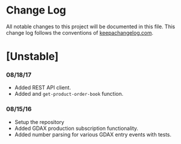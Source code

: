 # Change Log
All notable changes to this project will be documented in this file. This change log follows the conventions of [keepachangelog.com](http://keepachangelog.com/).

# [Unstable]

### 08/18/17
- Added REST API client.
- Added and `get-product-order-book` function.

### 08/15/16
- Setup the repository
- Added GDAX production subscription functionality.
- Added number parsing for various GDAX entry events with tests.
